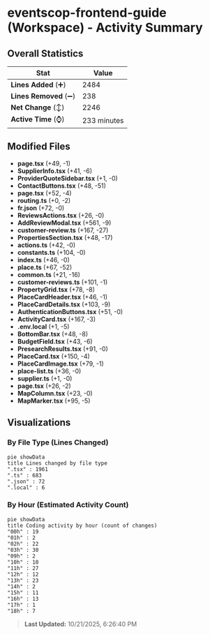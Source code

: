 # eventscop-frontend-guide (Workspace) - Activity Summary 

## Overall Statistics

| Stat                   | Value                                                             |
| ---------------------- | ----------------------------------------------------------------- |
| **Lines Added** (➕)   | 2484                                          |
| **Lines Removed** (➖) | 238                                        |
| **Net Change** (↕)    | 2246                |
| **Active Time** (⌚)   | 233 minutes |


## Modified Files
- **page.tsx** (+49, -1)
- **SupplierInfo.tsx** (+41, -6)
- **ProviderQuoteSidebar.tsx** (+1, -0)
- **ContactButtons.tsx** (+48, -51)
- **page.tsx** (+52, -4)
- **routing.ts** (+0, -2)
- **fr.json** (+72, -0)
- **ReviewsActions.tsx** (+26, -0)
- **AddReviewModal.tsx** (+561, -9)
- **customer-review.ts** (+167, -27)
- **PropertiesSection.tsx** (+48, -17)
- **actions.ts** (+42, -0)
- **constants.ts** (+104, -0)
- **index.ts** (+46, -0)
- **place.ts** (+67, -52)
- **common.ts** (+21, -16)
- **customer-reviews.ts** (+101, -1)
- **PropertyGrid.tsx** (+78, -8)
- **PlaceCardHeader.tsx** (+46, -1)
- **PlaceCardDetails.tsx** (+103, -9)
- **AuthenticationButtons.tsx** (+51, -0)
- **ActivityCard.tsx** (+167, -3)
- **.env.local** (+1, -5)
- **BottomBar.tsx** (+48, -8)
- **BudgetField.tsx** (+43, -6)
- **PresearchResults.tsx** (+91, -0)
- **PlaceCard.tsx** (+150, -4)
- **PlaceCardImage.tsx** (+79, -1)
- **place-list.ts** (+36, -0)
- **supplier.ts** (+1, -0)
- **page.tsx** (+26, -2)
- **MapColumn.tsx** (+23, -0)
- **MapMarker.tsx** (+95, -5)

## Visualizations

### By File Type (Lines Changed)

```mermaid
pie showData
title Lines changed by file type
".tsx" : 1961
".ts" : 683
".json" : 72
".local" : 6
```

### By Hour (Estimated Activity Count)

```mermaid
pie showData
title Coding activity by hour (count of changes)
"00h" : 19
"01h" : 2
"02h" : 22
"03h" : 30
"09h" : 2
"10h" : 10
"11h" : 27
"12h" : 12
"13h" : 23
"14h" : 2
"15h" : 11
"16h" : 13
"17h" : 1
"18h" : 7
```


> **Last Updated:** 10/21/2025, 6:26:40 PM